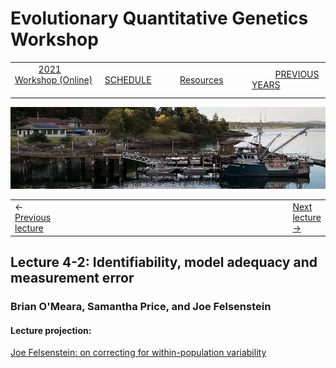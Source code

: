
# Evolutionary Quantitative Genetics Workshop #

|        |        |        |    |
|--------|---------------------------------------------|--------------------|------------------------------------------|
| &nbsp;&nbsp;&nbsp;&nbsp;&nbsp;&nbsp;&nbsp;&nbsp;&nbsp; [2021 Workshop (Online)](/index.html) &nbsp;&nbsp;&nbsp;&nbsp;&nbsp;&nbsp;&nbsp;&nbsp;&nbsp; | &nbsp;&nbsp;&nbsp;&nbsp;&nbsp;&nbsp;&nbsp;&nbsp;&nbsp;&nbsp;&nbsp;&nbsp; [SCHEDULE](schedule.html) &nbsp;&nbsp;&nbsp;&nbsp;&nbsp;&nbsp;&nbsp;&nbsp;&nbsp; | &nbsp;&nbsp;&nbsp;&nbsp;&nbsp;&nbsp;&nbsp;&nbsp;&nbsp;&nbsp;&nbsp;&nbsp; [Resources](resources.html) &nbsp;&nbsp;&nbsp;&nbsp;&nbsp;&nbsp;&nbsp;&nbsp;&nbsp; | &nbsp;&nbsp;&nbsp;&nbsp;&nbsp;&nbsp;&nbsp;&nbsp;&nbsp; [PREVIOUS YEARS](previous.html) &nbsp;&nbsp;&nbsp;&nbsp;&nbsp;&nbsp; |


<div align="left">
<img src="/media/FHLimage2018b.jpg" alt="FHL waterfront in 2018">
</div>

<table><tr><td>&larr; <a href="lecture4-1.html">Previous lecture</a></td><td width="665">&nbsp;</td><td> <a href="lecture4-3.html">Next lecture &rarr;</a></td></tr></table>


## Lecture 4-2:  Identifiability, model adequacy and measurement error ##

### Brian O'Meara, Samantha Price, and Joe Felsenstein ###
  
#### Lecture projection: ####


[Joe Felsenstein: on correcting for within-population variability](https://drive.google.com/file/d/1fQ8VavW722vGkzJmWErMOk8dPy2kTz8L/view?usp=sharing)

